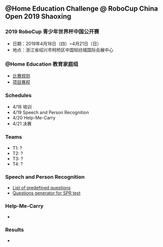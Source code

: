## @Home Education Challenge @ RoboCup China Open 2019 Shaoxing

### 2019 RoboCup 青少年世界杯中国公开赛
* 日期：2019年4月18日（四）~4月21日（日）  
* 地点：浙江省绍兴市柯桥区中国轻纺城国际会展中心

### @Home Education 教育家庭组
* [比赛规则](https://github.com/robocupathomeedu/ChinaOpen2019/blob/master/2019%40HomeEDU%E6%AF%94%E8%B5%9B%E8%A7%84%E5%88%99.pdf)  
* [项目赛程](https://github.com/robocupathomeedu/ChinaOpen2019/blob/master/2019%40HomeEDU%E9%A1%B9%E7%9B%AE%E8%B5%9B%E7%A8%8B.pdf)

### Schedules
* 4/18 培训  
* 4/19 Speech and Person Recognition  
* 4/20 Help-Me-Carry  
* 4/21 决赛  

### Teams
* T1: ?  
* T2: ?  
* T3: ?  
* T4: ?  

### Speech and Person Recognition
* [List of predefined questions](https://github.com/RoboCupAtHome/Montreal2018/blob/master/Files/Questions.pdf)
* [Questions generator for SPR test](https://github.com/RoboCupAtHome/Montreal2018/tree/master/Generators)

### Help-Me-Carry
* 

### Results
* 

